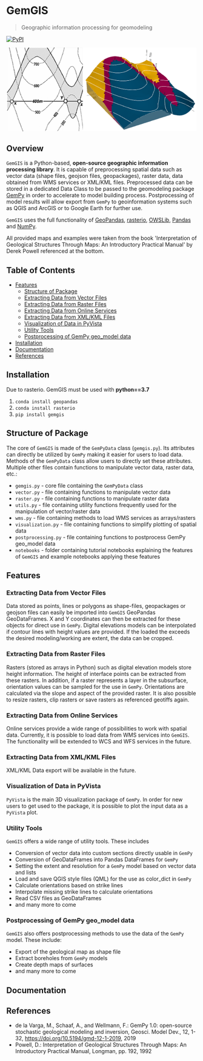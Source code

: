 # GemGIS

> Geographic information processing for geomodeling


[![PyPI](https://img.shields.io/badge/python-3-blue.svg)](https://www.python.org/downloads/)

<p align="center"><img src="data/Test1/task1.png" width="200"><img src="data/Images/model1.png" width="300"></p>

## Overview 

`GemGIS` is a Python-based, **open-source geographic information processing library**. It is capable of preprocessing spatial data such as vector data (shape files, geojson files, geopackages), raster data, data obtained from WMS services or XML/KML files. Preprocessed data can be stored in a dedicated Data Class to be passed to the geomodeling package [GemPy](https://github.com/cgre-aachen/gempy) in order to accelerate to model building process. Postprocessing of model results will allow export from `GemPy` to geoinformation systems such as QGIS and ArcGIS or to Google Earth for further use. 

`GemGIS` uses the full functionality of [GeoPandas](https://geopandas.org/), [rasterio](https://rasterio.readthedocs.io/en/latest/#), [OWSLib](https://geopython.github.io/OWSLib/), [Pandas](https://pandas.pydata.org/) and [NumPy](https://numpy.org/).

All provided maps and examples were taken from the book 'Interpretation of Geological Structures Through Maps: An Introductory Practical Manual' by Derek Powell referenced at the bottom.
## Table of Contents

* [Features](#features)
  * [Structure of Package](#structure)
  * [Extracting Data from Vector Files](#vector)
  * [Extracting Data from Raster Files](#raster)
  * [Extracting Data from Online Services](#wms)
  * [Extracting Data from XML/KML Files](#xml/kml)
  * [Visualization of Data in PyVista](#pyvista)
  * [Utility Tools](#utils)
  * [Postprocessing of GemPy geo_model data](#post)
* [Installation](#installation)
* [Documentation](#doc)
* [References](#ref)

<a name="installation"></a>
## Installation
Due to rasterio. GemGIS must be used with **python==3.7**

1) `conda install geopandas`
2) `conda install rasterio`
3) `pip install gemgis`

<a name="structure"></a>
## Structure of Package

The core of `GemGIS` is made of the `GemPyData` class (`gemgis.py`). Its attributes can directly be utilized by `GemPy` making it easier for users to load data. Methods of the `GemPyData` class allow users to directly set these attributes. Multiple other files contain functions to manipulate vector data, raster data, etc.:

* `gemgis.py` - core file containing the `GemPyData` class
* `vector.py` - file containing functions to manipulate vector data
* `raster.py` - file containing functions to manipulate raster data
* `utils.py` - file containing utility functions frequently used for the manipulation of vector/raster data
* `wms.py` - file containing methods to load WMS services as arrays/rasters
* `visualization.py` - file containing functions to simplify plotting of spatial data
* `postprocessing.py` - file containing functions to postprocess GemPy geo_model data
* `notebooks` - folder containing tutorial notebooks explaining the features of `GemGIS` and example notebooks applying these features



<a name="features"></a>
## Features

<a name="vector"></a>
### Extracting Data from Vector Files

Data stored as points, lines or polygons as shape-files, geopackages or geojson files can easily be imported into `GemGIS` GeoPandas GeoDataFrames. X and Y coordinates can then be extracted for these objects for direct use in `GemPy`. Digital elevations models can be interpolated if contour lines with height values are provided. If the loaded the exceeds the desired modeling/working are extent, the data can be cropped. 

<a name="raster"></a>
### Extracting Data from Raster Files

Rasters (stored as arrays in Python) such as digital elevation models store height information. The height of interface points can be extracted from these rasters. In addition, if a raster represents a layer in the subsurface, orientation values can be sampled for the use in `GemPy`. Orientations are calculated via the slope and aspect of the provided raster. It is also possible to resize rasters, clip rasters or save rasters as referenced geotiffs again. 

<a name="wms"></a>
### Extracting Data from Online Services

Online services provide a wide range of possibilities to work with spatial data. Currently, it is possible to load data from WMS services into `GemGIS`. The functionality will be extended to WCS and WFS services in the future.

<a name="xml/kml"></a>
### Extracting Data from XML/KML Files
XML/KML Data export will be available in the future. 

<a name="pyvista"></a>
### Visualization of Data in PyVista
`PyVista` is the main 3D visualization package of `GemPy`. In order for new users to get used to the package, it is possible to plot the input data as a `PyVista` plot. 

<a name="utils"></a>
### Utility Tools
`GemGIS` offers a wide range of utility tools. These includes 
* Conversion of vector data into custom sections directly usable in `GemPy`
* Conversion of GeoDataFrames into Pandas DataFrames for `GemPy`
* Setting the extent and resolution for a `GemPy` model based on vector data and lists
* Load and save QGIS style files (QML) for the use as color_dict in `GemPy`
* Calculate orientations based on strike lines
* Interpolate missing strike lines to calculate orientations
* Read CSV files as GeoDataFrames
* and many more to come


<a name="post"></a>
### Postprocessing of GemPy geo_model data
`GemGIS` also offers postprocessing methods to use the data of the `GemPy` model. These include:
* Export of the geological map as shape file
* Extract boreholes from `GemPy` models
* Create depth maps of surfaces
* and many more to come


<a name="doc"></a>
## Documentation

<a name="ref"></a>
## References

* de la Varga, M., Schaaf, A., and Wellmann, F.: GemPy 1.0: open-source stochastic geological modeling and inversion, Geosci. Model Dev., 12, 1-32, https://doi.org/10.5194/gmd-12-1-2019, 2019
* Powell, D.: Interpretation of Geological Structures Through Maps: An Introductory Practical Manual, Longman, pp. 192, 1992
